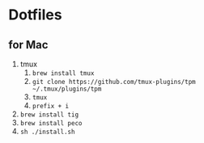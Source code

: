 # Dotfiles

## for Mac

1. tmux
   1. `brew install tmux`
   1. `git clone https://github.com/tmux-plugins/tpm ~/.tmux/plugins/tpm`
   1. `tmux`
   1. `prefix + i`
1. `brew install tig`
1. `brew install peco`
1. `sh ./install.sh`
